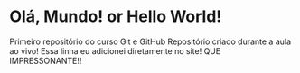 # Olá, Mundo! or Hello World!
 Primeiro repositório do curso Git e GitHub
 Repositório criado durante a aula ao vivo!
Essa linha eu adicionei diretamente no site! QUE IMPRESSONANTE!!
